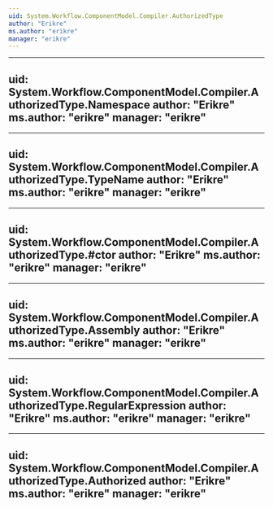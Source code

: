 ```yaml
---
uid: System.Workflow.ComponentModel.Compiler.AuthorizedType
author: "Erikre"
ms.author: "erikre"
manager: "erikre"
---
```


---
uid: System.Workflow.ComponentModel.Compiler.AuthorizedType.Namespace
author: "Erikre"
ms.author: "erikre"
manager: "erikre"
---

---
uid: System.Workflow.ComponentModel.Compiler.AuthorizedType.TypeName
author: "Erikre"
ms.author: "erikre"
manager: "erikre"
---

---
uid: System.Workflow.ComponentModel.Compiler.AuthorizedType.#ctor
author: "Erikre"
ms.author: "erikre"
manager: "erikre"
---

---
uid: System.Workflow.ComponentModel.Compiler.AuthorizedType.Assembly
author: "Erikre"
ms.author: "erikre"
manager: "erikre"
---

---
uid: System.Workflow.ComponentModel.Compiler.AuthorizedType.RegularExpression
author: "Erikre"
ms.author: "erikre"
manager: "erikre"
---

---
uid: System.Workflow.ComponentModel.Compiler.AuthorizedType.Authorized
author: "Erikre"
ms.author: "erikre"
manager: "erikre"
---
